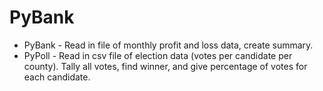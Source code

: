 # PyBank
- PyBank - Read in file of monthly profit and loss data, create summary.
- PyPoll - Read in csv file of election data (votes per candidate per county). Tally all votes, find winner, and give percentage of votes for each candidate.